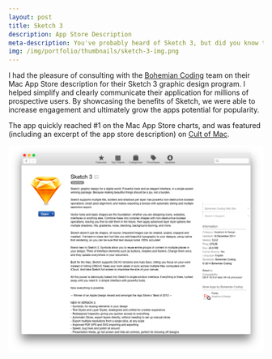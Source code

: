 ```yaml
---
layout: post
title: Sketch 3
description: App Store Description
meta-description: You've probably heard of Sketch 3, but did you know that I wrote the App Store Description? Now you know!
img: /img/portfolio/thumbnails/sketch-3-img.png
---
```


I had the pleasure of consulting with the [Bohemian Coding](http://bohemiancoding.com/sketch/) team on their Mac App Store description for their Sketch 3 graphic design program. I helped simplify and clearly communicate their application for millions of prospective users. By showcasing the benefits of Sketch, we were able to increase engagement and ultimately grow the apps potential for popularity.

The app quickly reached #1 on the Mac App Store charts, and was featured (including an excerpt of the app store description) on [Cult of Mac](http://www.cultofmac.com/274580/design-app-called-sketch-3-top-mac-app-store-heres/).

<img src="/img/portfolio/sketch-3-app-store-description.png">